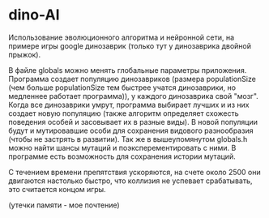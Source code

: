 # dino-AI
 
Использование эволюционного алгоритма и нейронной сети, на примере игры google динозаврик (только тут у динозаврика двойной прыжок). 

 В файле globals можно менять глобальные параметры приложения. Программа создает популяцию динозавриков (размера populationSize (чем больше populationSize тем быстрее учатся динозаврики, но медленнее работает программа)), у каждого динозаврика свой "мозг". Когда все динозаврики умрут, программа выбирает лучших и из них создает новую популяцию (также алгоритм определяет схожесть поведения особей и засовывает их в разные виды). В новой популяции будут и мутировавшие особи для сохранения видового разнообразия (чтобы не застрять в развитии). Так же в вышеупомянутом globals.h можно найти шансы мутаций и поэксперементировать с ними. В программе есть возможность для сохранения истории мутаций.
 
 С течением времени препятствия ускоряются, на счете около 2500 они двигаются настолько быстро, что коллизия не успевает срабатывать, это считается концом игры.

(утечки памяти - мое почтение)
